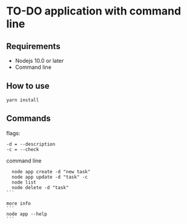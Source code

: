 # TO-DO application with command line

## Requirements

- Nodejs 10.0 or later
- Command line

## How to use
```
yarn install
```

## Commands

flags:
```
-d = --description
-c = --check
```

command line
````
  node app create -d "new task"
  node app update -d "task" -c
  node list
  node delete -d "task"
```

more info
```
node app --help
```



